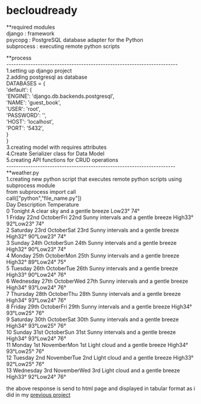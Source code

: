 # becloudready

**required modules <br>
django : framework <br>
psycopg : PostgreSQL database adapter for the Python <br>
subprocess : executing remote python scripts

**process<br>
-----------------------------------------------------------------------<br>
1.setting up django project<br>
2.adding postgresql as database<br>
DATABASES = {<br>
    'default': {<br>
        'ENGINE': 'django.db.backends.postgresql',<br>
        'NAME': 'guest_book',<br>
        'USER': 'root',<br>
        'PASSWORD': '',<br>
        'HOST': 'localhost',<br>
        'PORT': '5432',<br>
    }<br>
}<br>
3.creating model with requires attributes<br>
4.Create Serializer class for Data Model<br>
5.creating API functions for CRUD operations<br>
----------------------------------------------------------------------<br>
**weather.py<br>
1.creating new python script that executes remote python scripts using subprocess module<br>
from subprocess import call<br>
call(["python","file_name.py"])<br>
                               Day                          Description            Temperature<br>
0                          Tonight      A clear sky and a gentle breeze             Low23° 74°<br>
1      Friday 22nd OctoberFri 22nd  Sunny intervals and a gentle breeze  High33° 92°Low23° 74°<br>
2    Saturday 23rd OctoberSat 23rd  Sunny intervals and a gentle breeze  High32° 90°Low23° 74°<br>
3      Sunday 24th OctoberSun 24th  Sunny intervals and a gentle breeze  High32° 90°Low23° 74°<br>
4      Monday 25th OctoberMon 25th  Sunny intervals and a gentle breeze  High32° 89°Low24° 75°<br>
5     Tuesday 26th OctoberTue 26th  Sunny intervals and a gentle breeze  High33° 90°Low24° 76°<br>
6   Wednesday 27th OctoberWed 27th  Sunny intervals and a gentle breeze  High34° 93°Low24° 76°<br>
7    Thursday 28th OctoberThu 28th  Sunny intervals and a gentle breeze  High34° 93°Low24° 76°<br>
8      Friday 29th OctoberFri 29th  Sunny intervals and a gentle breeze  High34° 93°Low25° 76°<br>
9    Saturday 30th OctoberSat 30th  Sunny intervals and a gentle breeze  High34° 93°Low25° 76°<br>
10     Sunday 31st OctoberSun 31st  Sunny intervals and a gentle breeze  High34° 93°Low24° 76°<br>
11      Monday 1st NovemberMon 1st      Light cloud and a gentle breeze  High34° 93°Low25° 76°<br>
12     Tuesday 2nd NovemberTue 2nd      Light cloud and a gentle breeze  High33° 92°Low25° 76°<br>
13   Wednesday 3rd NovemberWed 3rd      Light cloud and a gentle breeze  High33° 92°Low24° 76°<br>

the above response is send to html page and displayed in tabular format as i did in my <a href="http://visualdashboard.herokuapp.com/">previous project</a>
